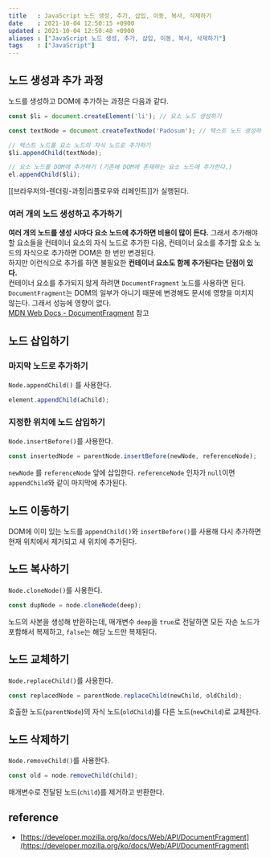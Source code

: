 ```yaml
---
title   : JavaScript 노드 생성, 추가, 삽입, 이동, 복사, 삭제하기 
date    : 2021-10-04 12:50:15 +0900
updated : 2021-10-04 12:50:48 +0900
aliases : ["JavaScript 노드 생성, 추가, 삽입, 이동, 복사, 삭제하기"]
tags    : ["JavaScript"]
---
```

## 노드 생성과 추가 과정  
노드를 생성하고 DOM에 추가하는 과정은 다음과 같다.  
```javascript
const $li = document.createElement('li'); // 요소 노드 생성하기

const textNode = document.createTextNode('Padosum'); // 텍스트 노드 생성하기

// 텍스트 노드를 요소 노드의 자식 노드로 추가하기
$li.appendChild(textNode);

// 요소 노드를 DOM에 추가하기 (기존에 DOM에 존재하는 요소 노드에 추가한다.)
el.appendChild($li);
```
[[브라우저의-렌더링-과정|리플로우와 리페인트]]가 실행된다. 

### 여러 개의 노드 생성하고 추가하기
**여러 개의 노드를 생성 시마다 요소 노드에 추가하면 비용이 많이 든다.** 그래서 추가해야 할 요소들을 컨테이너 요소의 자식 노드로 추가한 다음, 컨테이너 요소를 추가할 요소 노드의 자식으로 추가하면 DOM은 한 번만 변경된다.  
하지만 이런식으로 추가를 하면 불필요한 **컨테이너 요소도 함께 추가된다는 단점이 있다.**  
컨테이너 요소를 추가되지 않게 하려면 `DocumentFragment` 노드를 사용하면 된다.  `DocumentFragment`는 DOM의 일부가 아니기 때문에 변경해도 문서에 영향을 미치지 않는다. 그래서 성능에 영향이 없다.  
[MDN Web Docs - DocumentFragment](https://developer.mozilla.org/ko/docs/Web/API/DocumentFragment) 참고 

## 노드 삽입하기 
### 마지막 노드로 추가하기 
`Node.appendChild()` 를 사용한다.  
```javascript
element.appendChild(aChild);
```

### 지정한 위치에 노드 삽입하기 
`Node.insertBefore()`를 사용한다. 
```javascript
const insertedNode = parentNode.insertBefore(newNode, referenceNode);
```
`newNode` 를 `referenceNode` 앞에 삽입한다. `referenceNode` 인자가 `null`이면 `appendChild`와 같이 마지막에 추가된다.  

## 노드 이동하기
DOM에 이미 있는 노드를 `appendChild()`와 `insertBefore()`를 사용해 다시 추가하면 현재 위치에서 제거되고 새 위치에 추가된다.  

## 노드 복사하기
`Node.cloneNode()`를 사용한다.  
```javascript
const dupNode = node.cloneNode(deep);
```
노드의 사본을 생성해 반환하는데, 매개변수 `deep`을 `true`로 전달하면 모든 자손 노드가 포함해서 복제하고, `false`는 해당 노드만 복제된다.  

## 노드 교체하기 
`Node.replaceChild()`를 사용한다.  
```javascript
const replacedNode = parentNode.replaceChild(newChild, oldChild);
```
호출한 노드(`parentNode`)의 자식 노드(`oldChild`)를 다른 노드(`newChild`)로 교체한다. 

## 노드 삭제하기 
`Node.removeChild()`를 사용한다.
```javascript
const old = node.removeChild(child);
```
매개변수로 전달된 노드(`child`)를 제거하고 반환한다. 

## reference
- [https://developer.mozilla.org/ko/docs/Web/API/DocumentFragment](https://developer.mozilla.org/ko/docs/Web/API/DocumentFragment)
